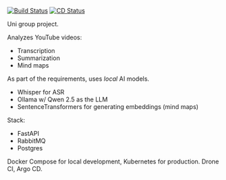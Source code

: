 [![Build Status](https://drone.deeplerg.dev/api/badges/Deeplerg/nvideo/status.svg)](https://drone.deeplerg.dev/Deeplerg/nvideo)
[![CD Status](https://argocd.deeplerg.dev//api/badge?name=app-nvideo-prod)](https://argocd.deeplerg.dev/applications/argocd/app-nvideo-prod)

Uni group project.

Analyzes YouTube videos:
- Transcription
- Summarization
- Mind maps

As part of the requirements, uses *local* AI models.
- Whisper for ASR
- Ollama w/ Qwen 2.5 as the LLM
- SentenceTransformers for generating embeddings (mind maps)

Stack:
- FastAPI
- RabbitMQ
- Postgres

Docker Compose for local development, Kubernetes for production. Drone CI, Argo CD.
